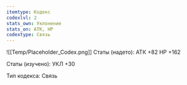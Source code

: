 ```yaml
---
itemtype: Кодекс
codexlvl: 2
stats_own: Уклонение
stats_on: АТК, HP
codextype: Связь
---
```

![[Temp/Placeholder_Codex.png]]
Статы (надето):
АТК +82
HP +162

Статы (изучено):
УКЛ +30

Тип кодекса: Связь

